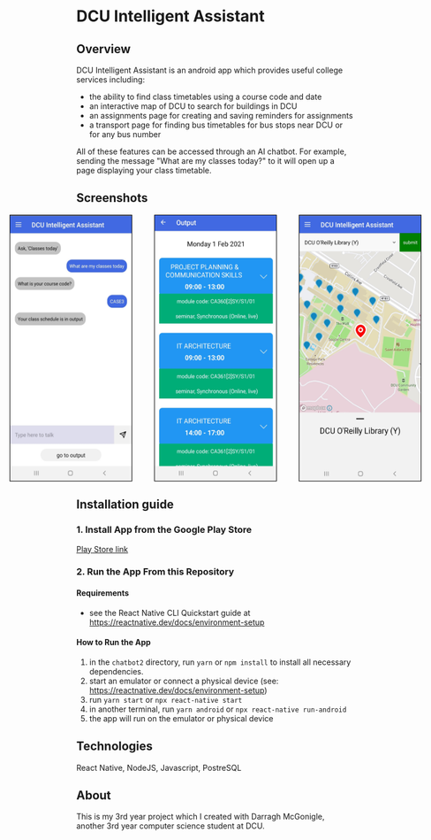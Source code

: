 # DCU Intelligent Assistant

## Overview

DCU Intelligent Assistant is an android app which provides useful college services including:
- the ability to find class timetables using a course code and date
- an interactive map of DCU to search for buildings in DCU
- an assignments page for creating and saving reminders for assignments
- a transport page for finding bus timetables for bus stops near DCU or for any bus number

All of these features can be accessed through an AI chatbot. For example, sending the message "What are my classes today?" to it will open up a page displaying your class timetable.

## Screenshots

<div style="display: flex; justify-content: center;">
  <img src="./readme-images/assistant.jpg" height="480px" width="220px" style="border: 1px solid black; margin: 0 20px" />
  <img src="./readme-images/output.jpg" height="480px" width="220px" style="border: 1px solid black; margin: 0 20px" /> 
  <img src="./readme-images/map.jpg" height="480px" width="220px" style="border: 1px solid black; margin: 0 20px" />
</div>


## Installation guide

### 1. Install App from the Google Play Store

[Play Store link](https://play.google.com/store/apps/details?id=com.chatbot2)

### 2. Run the App From this Repository

#### Requirements

* see the React Native CLI Quickstart guide at https://reactnative.dev/docs/environment-setup

#### How to Run the App

1. in the `chatbot2` directory, run `yarn` or `npm install` to install all necessary dependencies.
2. start an emulator or connect a physical device (see: https://reactnative.dev/docs/environment-setup)
3. run `yarn start` or `npx react-native start`
4. in another terminal, run `yarn android` or `npx react-native run-android`
5. the app will run on the emulator or physical device

## Technologies

React Native, NodeJS, Javascript, PostreSQL

## About
This is my 3rd year project which I created with Darragh McGonigle, another 3rd year computer science student at DCU.
